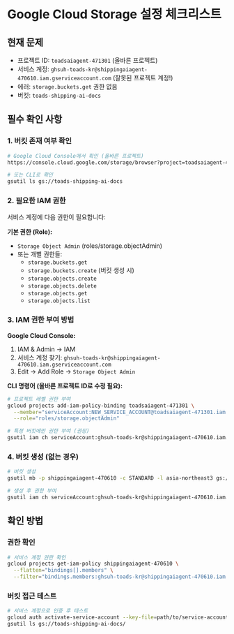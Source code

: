 # Google Cloud Storage 설정 체크리스트

## 현재 문제
- 프로젝트 ID: `toadsaiagent-471301` (올바른 프로젝트)
- 서비스 계정: `ghsuh-toads-kr@shippingaiagent-470610.iam.gserviceaccount.com` (잘못된 프로젝트 계정!)
- 에러: `storage.buckets.get` 권한 없음
- 버킷: `toads-shipping-ai-docs`

## 필수 확인 사항

### 1. 버킷 존재 여부 확인
```bash
# Google Cloud Console에서 확인 (올바른 프로젝트)
https://console.cloud.google.com/storage/browser?project=toadsaiagent-471301

# 또는 CLI로 확인
gsutil ls gs://toads-shipping-ai-docs
```

### 2. 필요한 IAM 권한
서비스 계정에 다음 권한이 필요합니다:

**기본 권한 (Role):**
- `Storage Object Admin` (roles/storage.objectAdmin)
- 또는 개별 권한들:
  - `storage.buckets.get`
  - `storage.buckets.create` (버킷 생성 시)
  - `storage.objects.create`
  - `storage.objects.delete`
  - `storage.objects.get`
  - `storage.objects.list`

### 3. IAM 권한 부여 방법

**Google Cloud Console:**
1. IAM & Admin → IAM
2. 서비스 계정 찾기: `ghsuh-toads-kr@shippingaiagent-470610.iam.gserviceaccount.com`
3. Edit → Add Role → `Storage Object Admin`

**CLI 명령어 (올바른 프로젝트 ID로 수정 필요):**
```bash
# 프로젝트 레벨 권한 부여
gcloud projects add-iam-policy-binding toadsaiagent-471301 \
  --member="serviceAccount:NEW_SERVICE_ACCOUNT@toadsaiagent-471301.iam.gserviceaccount.com" \
  --role="roles/storage.objectAdmin"

# 특정 버킷에만 권한 부여 (권장)
gsutil iam ch serviceAccount:ghsuh-toads-kr@shippingaiagent-470610.iam.gserviceaccount.com:objectAdmin gs://toads-shipping-ai-docs
```

### 4. 버킷 생성 (없는 경우)
```bash
# 버킷 생성
gsutil mb -p shippingaiagent-470610 -c STANDARD -l asia-northeast3 gs://toads-shipping-ai-docs

# 생성 후 권한 부여
gsutil iam ch serviceAccount:ghsuh-toads-kr@shippingaiagent-470610.iam.gserviceaccount.com:objectAdmin gs://toads-shipping-ai-docs
```

## 확인 방법

### 권한 확인
```bash
# 서비스 계정 권한 확인
gcloud projects get-iam-policy shippingaiagent-470610 \
  --flatten="bindings[].members" \
  --filter="bindings.members:ghsuh-toads-kr@shippingaiagent-470610.iam.gserviceaccount.com"
```

### 버킷 접근 테스트
```bash
# 서비스 계정으로 인증 후 테스트
gcloud auth activate-service-account --key-file=path/to/service-account-key.json
gsutil ls gs://toads-shipping-ai-docs/
```